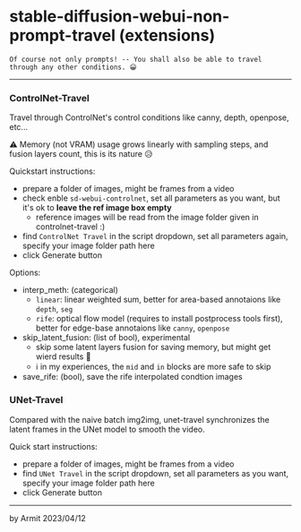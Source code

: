 # stable-diffusion-webui-non-prompt-travel (extensions)

    Of course not only prompts! -- You shall also be able to travel through any other conditions. 😀

----

### ControlNet-Travel

Travel through ControlNet's control conditions like canny, depth, openpose, etc...

⚠ Memory (not VRAM) usage grows linearly with sampling steps, and fusion layers count, this is its nature 😥

Quickstart instructions:

- prepare a folder of images, might be frames from a video
- check enble `sd-webui-controlnet`, set all parameters as you want, but it's ok to **leave the ref image box empty**
  - reference images will be read from the image folder given in controlnet-travel :)
- find `ControlNet Travel` in the script dropdown, set all parameters again, specify your image folder path here
- click Generate button

Options:

- interp_meth: (categorical)
  - `linear`: linear weighted sum, better for area-based annotaions like `depth`, `seg`
  - `rife`: optical flow model (requires to install postprocess tools first), better for edge-base annotaions like `canny`, `openpose`
- skip_latent_fusion: (list of bool), experimental
  - skip some latent layers fusion for saving memory, but might get wierd results 🤔
  - ℹ in my experiences, the `mid` and `in` blocks are more safe to skip
- save_rife: (bool), save the rife interpolated condtion images


### UNet-Travel

Compared with the naive batch img2img, unet-travel synchronizes the latent frames in the UNet model to smooth the video.

Quick start instructions:

- prepare a folder of images, might be frames from a video
- find `UNet Travel` in the script dropdown, set all parameters as you want, specify your image folder path here
- click Generate button

----
by Armit
2023/04/12
